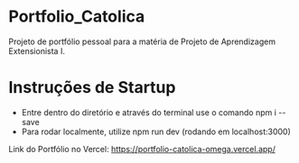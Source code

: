 # Portfolio_Catolica
Projeto de portfólio pessoal para a matéria de Projeto de Aprendizagem Extensionista I.

# Instruções de Startup
- Entre dentro do diretório e através do terminal use o comando npm i --save
- Para rodar localmente, utilize npm run dev (rodando em localhost:3000)

Link do Portfólio no Vercel: https://portfolio-catolica-omega.vercel.app/